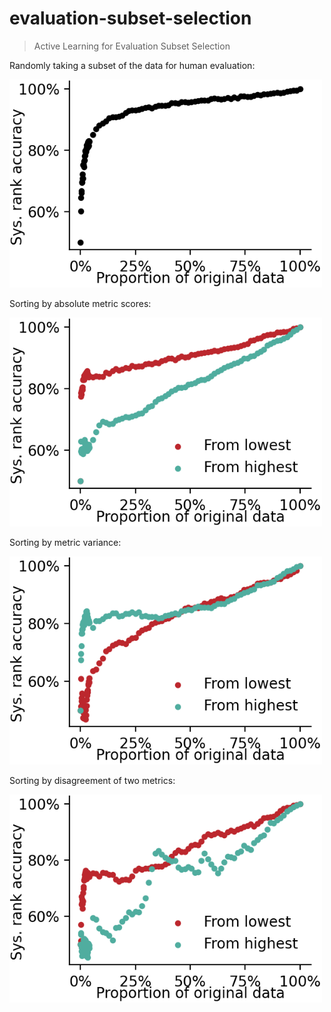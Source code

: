 # evaluation-subset-selection

> Active Learning for Evaluation Subset Selection

Randomly taking a subset of the data for human evaluation:

<img width="500pt" src="figures-v1/random_subset.png">

Sorting by absolute metric scores:

<img width="500pt" src="figures-v1/metric_magnitude_syswise.png">

Sorting by metric variance:

<img width="500pt" src="figures-v1/metric_variance.png">

Sorting by disagreement of two metrics:

<img width="500pt" src="figures-v1/metric_disagree.png">
